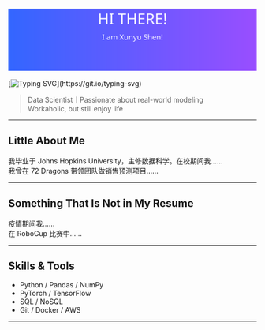 ![Banner](./banner.svg)

[![Typing SVG](https://readme-typing-svg.demolab.com?font=Fira+Code&pause=1000&color=7E57C2&width=500&lines=Hello,+Welcome+to+my+page;)](https://git.io/typing-svg)

> Data Scientist｜Passionate about real-world modeling  
> Workaholic, but still enjoy life

---

## Little About Me

我毕业于 Johns Hopkins University，主修数据科学。在校期间我……  
我曾在 72 Dragons 带领团队做销售预测项目……  

---

## Something That Is Not in My Resume

疫情期间我……  
在 RoboCup 比赛中……  

---

## Skills & Tools

- Python / Pandas / NumPy  
- PyTorch / TensorFlow  
- SQL / NoSQL  
- Git / Docker / AWS  

---
